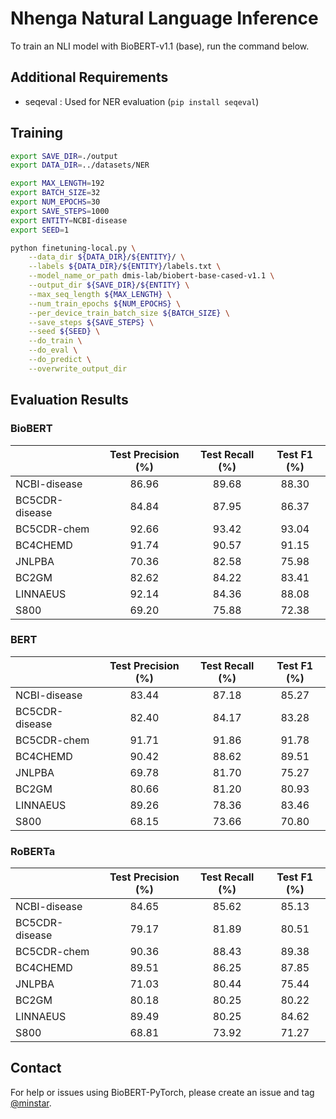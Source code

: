 # Nhenga Natural Language Inference

To train an NLI model with BioBERT-v1.1 (base), run the command below.


## Additional Requirements
- seqeval : Used for NER evaluation (`pip install seqeval`)

## Training
```bash
export SAVE_DIR=./output
export DATA_DIR=../datasets/NER

export MAX_LENGTH=192
export BATCH_SIZE=32
export NUM_EPOCHS=30
export SAVE_STEPS=1000
export ENTITY=NCBI-disease
export SEED=1

python finetuning-local.py \
    --data_dir ${DATA_DIR}/${ENTITY}/ \
    --labels ${DATA_DIR}/${ENTITY}/labels.txt \
    --model_name_or_path dmis-lab/biobert-base-cased-v1.1 \
    --output_dir ${SAVE_DIR}/${ENTITY} \
    --max_seq_length ${MAX_LENGTH} \
    --num_train_epochs ${NUM_EPOCHS} \
    --per_device_train_batch_size ${BATCH_SIZE} \
    --save_steps ${SAVE_STEPS} \
    --seed ${SEED} \
    --do_train \
    --do_eval \
    --do_predict \
    --overwrite_output_dir
```

## Evaluation Results

### BioBERT

|                |    Test Precision (%)   |    Test Recall (%)   |    Test F1 (%)   |
|----------------|:-----------------------:|:--------------------:|:----------------:|
| NCBI-disease   |          86.96          |         89.68        |       88.30      |
| BC5CDR-disease |          84.84          |         87.95        |       86.37      |
| BC5CDR-chem    |          92.66          |         93.42        |       93.04      |
| BC4CHEMD       |          91.74          |         90.57        |       91.15      |
| JNLPBA         |          70.36          |         82.58        |       75.98      |
| BC2GM          |          82.62          |         84.22        |       83.41      |
| LINNAEUS       |          92.14          |         84.36        |       88.08      |
| S800           |          69.20          |         75.88        |       72.38      |

### BERT

|                |    Test Precision (%)   |    Test Recall (%)   |    Test F1 (%)   |
|----------------|:-----------------------:|:--------------------:|:----------------:|
| NCBI-disease   |          83.44          |         87.18        |       85.27      |
| BC5CDR-disease |          82.40          |         84.17        |       83.28      |
| BC5CDR-chem    |          91.71          |         91.86        |       91.78      |
| BC4CHEMD       |          90.42          |         88.62        |       89.51      |
| JNLPBA         |          69.78          |         81.70        |       75.27      |
| BC2GM          |          80.66          |         81.20        |       80.93      |
| LINNAEUS       |          89.26          |         78.36        |       83.46      |
| S800           |          68.15          |         73.66        |       70.80      |

### RoBERTa

|                |    Test Precision (%)   |    Test Recall (%)   |    Test F1 (%)   |
|----------------|:-----------------------:|:--------------------:|:----------------:|
| NCBI-disease   |          84.65          |         85.62        |       85.13      |
| BC5CDR-disease |          79.17          |         81.89        |       80.51      |
| BC5CDR-chem    |          90.36          |         88.43        |       89.38      |
| BC4CHEMD       |          89.51          |         86.25        |       87.85      |
| JNLPBA         |          71.03          |         80.44        |       75.44      |
| BC2GM          |          80.18          |         80.25        |       80.22      |
| LINNAEUS       |          89.49          |         80.25        |       84.62      |
| S800           |          68.81          |         73.92        |       71.27      |

## Contact
For help or issues using BioBERT-PyTorch, please create an issue and tag [@minstar](https://github.com/minstar).
